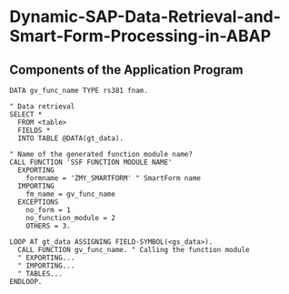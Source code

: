# Dynamic-SAP-Data-Retrieval-and-Smart-Form-Processing-in-ABAP

## Components of the Application Program
```abap
DATA gv_func_name TYPE rs381 fnam.

" Data retrieval
SELECT *
  FROM <table>
  FIELDS *
  INTO TABLE @DATA(gt_data).

" Name of the generated function module name?
CALL FUNCTION 'SSF FUNCTION MODULE NAME'
  EXPORTING
    formname = 'ZMY_SMARTFORM' " SmartForm name
  IMPORTING
    fm_name = gv_func_name
  EXCEPTIONS
    no_form = 1
    no_function_module = 2
    OTHERS = 3.

LOOP AT gt_data ASSIGNING FIELD-SYMBOL(<gs_data>).
  CALL FUNCTION gv_func_name. " Calling the function module
  " EXPORTING...
  " IMPORTING...
  " TABLES...
ENDLOOP.
